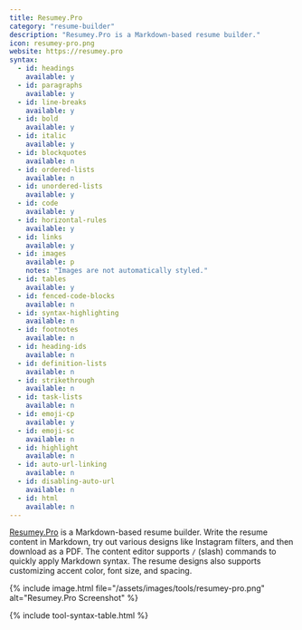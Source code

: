 ```yaml
---
title: Resumey.Pro
category: "resume-builder"
description: "Resumey.Pro is a Markdown-based resume builder."
icon: resumey-pro.png
website: https://resumey.pro
syntax:
  - id: headings
    available: y
  - id: paragraphs
    available: y
  - id: line-breaks
    available: y
  - id: bold
    available: y
  - id: italic
    available: y
  - id: blockquotes
    available: n
  - id: ordered-lists
    available: n
  - id: unordered-lists
    available: y
  - id: code
    available: y
  - id: horizontal-rules
    available: y
  - id: links
    available: y
  - id: images
    available: p
    notes: "Images are not automatically styled."
  - id: tables
    available: y
  - id: fenced-code-blocks
    available: n
  - id: syntax-highlighting
    available: n
  - id: footnotes
    available: n
  - id: heading-ids
    available: n
  - id: definition-lists
    available: n
  - id: strikethrough
    available: n
  - id: task-lists
    available: n
  - id: emoji-cp
    available: y
  - id: emoji-sc
    available: n
  - id: highlight
    available: n
  - id: auto-url-linking
    available: n
  - id: disabling-auto-url
    available: n
  - id: html
    available: n
---
```


[Resumey.Pro](https://resumey.pro) is a Markdown-based resume builder. Write the resume content in Markdown, try out various designs like Instagram filters, and then download as a PDF. The content editor supports `/` (slash) commands to quickly apply Markdown syntax. The resume designs also supports customizing accent color, font size, and spacing.

{% include image.html file="/assets/images/tools/resumey-pro.png" alt="Resumey.Pro Screenshot" %}

{% include tool-syntax-table.html %}

